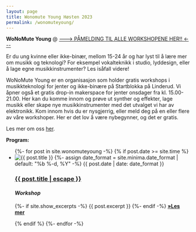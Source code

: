 ```yaml
---
layout: page
title: Wonomute Young Høsten 2023
permalink: /wonomuteyoung/
---
```

 
 **WoNoMute Young**
@
[---> PÅMELDING TIL ALLE WORKSHOPENE HER!! <---](https://forms.gle/8ETC8qzZyqQbYQMf8)
 

Er du ung kvinne eller ikke-binær, mellom 15-24 år og har lyst til å lære mer om musikk og teknologi? For eksempel vokalteknikk i studio, lyddesign, eller å lage egne musikkinstrumenter? Les isåfall videre!

WoNoMute Young er en organisasjon som holder gratis workshops i musikkteknologi for jenter og ikke-binære på Startblokka på Linderud. Vi åpner også et gratis drop-in makerspace for jenter onsdager fra kl. 15.00-21.00. Her kan du komme innom og prøve ut synther og effekter, lage musikk eller skape nye musikkinstrumenter med det utvalget vi har av elektronikk. Kom innom hvis du er nysgjerrig, eller meld deg på en eller flere av våre workshoper. Her er det lov å være nybegynner, og det er gratis.


Les mer om oss [her](/wonomuteyoung/om_oss).

**Program:**

<div class="post-content-blog">

<ul class="post-list">
  {%- for post in site.wonomuteyoung -%}
  {% if post.date >= site.time %}
  <li>
  <img src="{{ post.image | prepend: site.baseurl }}" alt="{{ post.title }}" title="{{ post.title }}">
    {%- assign date_format = site.minima.date_format | default: "%b %-d, %Y" -%}
    <span class="post-meta">{{ post.date | date: date_format }}</span>
    <!-- <span class="post-meta">• <a href="{{ post.url }}#disqus_thread" data-disqus-identifier="{{post.id}}">"{{ post.url | relative_url }}"</a></span>    -->
    <h3>
      <a class="post-link" href="{{ post.url | relative_url }}">
        {{ post.title | escape }}
      </a>
    </h3>
    <h4><em>Workshop</em></h4>
    <p class="excerpt-text">
    {%- if site.show_excerpts -%}
      {{ post.excerpt }}
    {%- endif -%}
    <strong><a href="{{ post.url | relative_url }}">
      »Les mer
    </a></strong>
  </p>
  
  </li>
  {% endif %}
  {%- endfor -%}
</ul>

</div>
